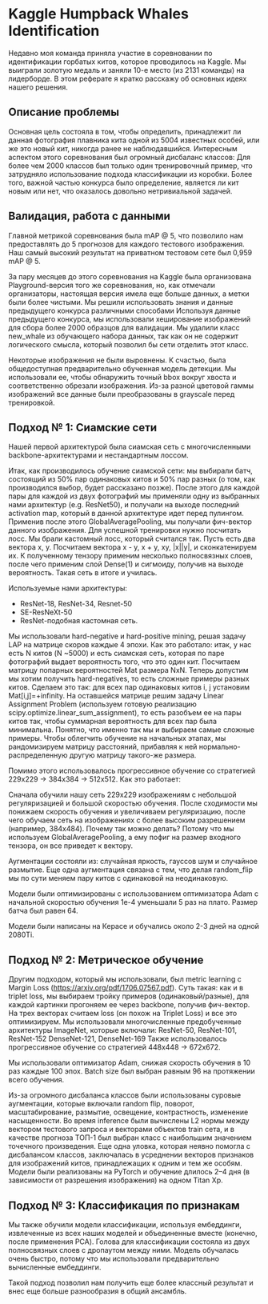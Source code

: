 # Kaggle Humpback Whales Identification

Недавно моя команда приняла участие в соревновании по идентификации горбатых китов, которое проводилось на Kaggle. Мы выиграли золотую медаль и заняли 10-е место (из 2131 команды) на лидерборде. В этом реферате я кратко расскажу об основных идеях нашего решения.

## Описание проблемы
Основная цель состояла в том, чтобы определить, принадлежит ли данная фотография плавника кита одной из 5004 известных особей, или же это новый кит, никогда ранее не наблюдавшийся. Интересным аспектом этого соревнования был огромный дисбаланс классов: Для более чем 2000 классов был только один тренировочный пример, что затрудняло использование подхода классификации из коробки. Более того, важной частью конкурса было определение, является ли кит новым или нет, что оказалось довольно нетривиальной задачей.

## Валидация, работа с данными
Главной метрикой соревнования была mAP @ 5, что позволило нам предоставлять до 5 прогнозов для каждого тестового изображения. Наш самый высокий результат на приватном тестовом сете был 0,959 mAP @ 5.

За пару месяцев до этого соревнования на Kaggle была организована Playground-версия того же соревнования, но, как отмечали организаторы, настоящая версия имела еще больше данных, а метки были более чистыми. Мы решили использовать знания и данные предыдущего конкурса различными способами
Используя данные предыдущего конкурса, мы использовали хеширование изображений для сбора более 2000 образцов для валидации. Мы удалили класс new_whale из обучающего набора данных, так как он не содержит логического смысла, который позволил бы сети отделить этот класс.

Некоторые изображения не были выровнены. К счастью, была общедоступная предварительно обученная модель детекции. Мы использовали ее, чтобы обнаружить точный bbox вокруг хвоста и соответственно обрезали изображения.
Из-за разной цветовой гаммы изображений все данные были преобразованы в grayscale перед тренировкой.

## Подход № 1: Сиамские сети
Нашей первой архитектурой была сиамская сеть с многочисленными backbone-архитектурами и нестандартным лоссом. 

Итак, как производилось обучение сиамской сети: мы выбирали батч, состоящий из 50% пар одинаковых китов и 50% пар разных (о том, как производился выбор, будет рассказано позже). После этого для каждой пары для каждой из двух фотографий мы применяли одну из выбранных нами архитектур (e.g. ResNet50), и получали на выходе последний activation map, который в данной архитектуре идет перед пулингом. Применив после этого GlobalAveragePooling, мы получали фич-вектор данного изображения.
Для успешной тренировки нужно посчитать лосс. Мы брали кастомный лосс, который считался так. Пусть есть два вектора x, y. Посчитаем вектора x - y, x + y, xy, |x||y|, и сконкатенируем их. К полученному тензору применим несколько полносвязных слоев, после чего применим слой Dense(1) и сигмоиду, получив на выходе вероятность. Такая сеть в итоге и училась.

Используемые нами архитектуры:
* ResNet-18, ResNet-34, Resnet-50
* SE-ResNeXt-50
* ResNet-подобная кастомная сеть.

Мы использовали hard-negative и hard-positive mining, решая задачу LAP на матрице скоров каждые 4 эпохи. 
Как это работало: итак, у нас есть N китов (N ~5000) и есть сиамская сеть, которая по паре фотографий выдает вероятность того, что это один кит. Посчитаем матрицу попарных вероятностей Mat размера NxN. Теперь допустим мы хотим получить hard-negatives, то есть сложные примеры разных китов. Сделаем это так: для всех пар одинаковых китов i, j установим Mat[i,j]=+infinity. На оставшейся матрице решим задачу Linear Assignment Problem (используем готовую реализацию scipy.optimize.linear_sum_assignment), то есть разобъем ее на пары  китов так, чтобы суммарная вероятность для всех пар была минимальна. Понятно, что именно так мы и выбираем самые сложные примеры. Чтобы облегчить обучение на начальных этапах, мы рандомизируем матрицу расстояний, прибавляя к ней нормально-распределенную другую матрицу такого-же размера.


Помимо этого использовалось прогрессивное обучение со стратегией 229x229 -> 384x384 -> 512x512. Как это работает:

Сначала обучили нашу сеть 229x229 изображениям с небольшой регуляризацией и большой скоростью обучения. После сходимости мы понижаем скорость обучения и увеличиваем регуляризацию, после чего обучаем сеть на изображениях с более высоким разрешением (например, 384x484).
Почему так можно делать? Потому что мы используем GlobalAveragePooling, а ему пофиг на размер входного тензора, он все приведет к вектору.

Аугментации состояли из: случайная яркость, гауссов шум и случайное размытие.
Еще одна аугментация связана с тем, что делая random_flip мы по сути меняем пару китов с одинаковой на неодинаковую.

Модели были оптимизированы с использованием оптимизатора Adam с начальной скоростью обучения 1e-4 уменьшали 5 раз на плато. Размер батча был равен 64.

Модели были написаны на Керасе и обучались около 2-3 дней на одной 2080Ti.


## Подход № 2: Метрическое обучение
Другим подходом, который мы использовали, был metric learning с Margin Loss (https://arxiv.org/pdf/1706.07567.pdf). Суть такая: как и в triplet loss, мы выбираем тройку примеров (одинаковый/разные), для каждой картинки прогоняем ее через backbone, получив фич-вектор. На трех векторах считаем loss (он похож на Triplet Loss) и все это оптимизируем. Мы использовали многочисленные предобученные архитектуры ImageNet, которые включали:
ResNet-50, ResNet-101, ResNet-152
DenseNet-121, DenseNet-169
Также использовалось прогрессивное обучение со стратегией 448x448 -> 672x672.

Мы использовали оптимизатор Adam, снижая скорость обучения в 10 раз каждые 100 эпох. Batch size был выбран равным 96 на протяжении всего обучения.

Из-за огромного дисбаланса классов были использованы суровые аугментации, которые включали random flip, поворот, масштабирование, размытие, освещение, контрастность, изменение насыщенности. Во время inference были вычислены L2 нормы между вектором тестового запроса и векторами объектов train сета, и в качестве прогноза ТОП-1 был выбран класс с наибольшим значением точечного произведения. Еще одна уловка, которая неявно помогла с дисбалансом классов, заключалась в усреднении векторов признаков для изображений китов, принадлежащих к одним и тем же особям.
Модели были реализованы на PyTorch и обучение длилось 2–4 дня (в зависимости от разрешения изображения) на одном Titan Xp.

## Подход № 3: Классификация по признакам
Мы также обучили модели классификации, используя ембеддинги, извлеченные из всех наших моделей и объединенные вместе (конечно, после применения PCA).
Голова для классификации состояла из двух полносвязных слоев с дропаутом между ними. Модель обучалась очень быстро, потому что мы использовали предварительно вычисленные ембеддинги.

Такой подход позволил нам получить еще более классный результат и внес еще больше разнообразия в общий ансамбль.
